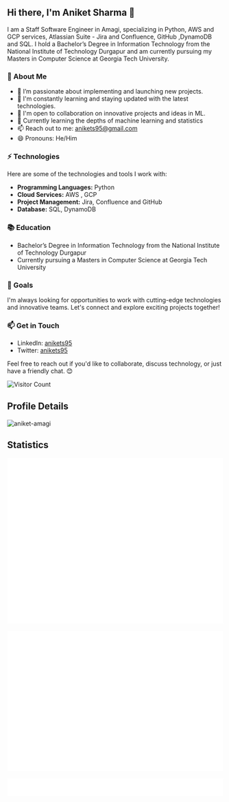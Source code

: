 ## Hi there, I'm Aniket Sharma 👋

I am a Staff Software Engineer in Amagi, specializing in Python, AWS and GCP services, Atlassian Suite - Jira and Confluence, GitHub ,DynamoDB and SQL. I hold a Bachelor’s Degree in Information Technology from the National Institute of Technology Durgapur and am currently pursuing my Masters in Computer Science at Georgia Tech University.

### 🚀 About Me

- 🔭 I’m passionate about implementing and launching new projects.
- 🌱 I'm constantly learning and staying updated with the latest technologies.
- 👯 I'm open to collaboration on innovative projects and ideas in ML.
- 💬 Currently learning the depths of machine learning and statistics
- 📫 Reach out to me: [anikets95@gmail.com](mailto:anikets95@gmail.com)
- 😄 Pronouns: He/Him

### ⚡ Technologies

Here are some of the technologies and tools I work with:

- **Programming Languages:** Python
- **Cloud Services:** AWS , GCP
- **Project Management:** Jira, Confluence and GitHub
- **Database:** SQL, DynamoDB

### 📚 Education

- Bachelor’s Degree in Information Technology from the National Institute of Technology Durgapur
- Currently pursuing a Masters in Computer Science at Georgia Tech University

### 🌟 Goals

I'm always looking for opportunities to work with cutting-edge technologies and innovative teams. Let's connect and explore exciting projects together!

### 📫 Get in Touch

- LinkedIn: [anikets95](https://www.linkedin.com/in/anikets95/)
- Twitter: [anikets95](https://twitter.com/anikets95)

Feel free to reach out if you'd like to collaborate, discuss technology, or just have a friendly chat. 😊

![Visitor Count](https://visitor-badge.laobi.icu/badge?page_id=aniket-amagi.aniket-amagi)

## Profile Details
<img height="180em" src="https://github-profile-summary-cards.vercel.app/api/cards/profile-details?username=aniket-amagi&theme=github_dark" width="400" height="200" alt="aniket-amagi" align = "center"/>

## Statistics

![Metrics](/metrics.base.svg)

![ISOCalendar](/metrics.plugin.isocalendar.fullyear.svg)

![Achievements](/metrics.plugin.achievements.svg)